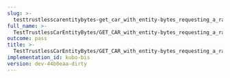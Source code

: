 ```yaml
---
slug: >-
  testtrustlesscarentitybytes-get_car_with_entity-bytes_requesting_a_range_from_the_end_of_a_file_(format-car)-header_x-content-type-options
full_name: >-
  TestTrustlessCarEntityBytes/GET_CAR_with_entity-bytes_requesting_a_range_from_the_end_of_a_file_(format=car)/Header_X-Content-Type-Options
outcome: pass
title: >-
  TestTrustlessCarEntityBytes/GET_CAR_with_entity-bytes_requesting_a_range_from_the_end_of_a_file_(format=car)/Header_X-Content-Type-Options
implementation_id: kubo-bis
version: dev-44b0eaa-dirty
---
```


